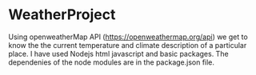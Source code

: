 # WeatherProject

Using openweatherMap API (https://openweathermap.org/api) we get to know the the current temperature and climate description of a particular place. I have used Nodejs html javascript and basic packages. The dependenies of the node modules are in the package.json file.


